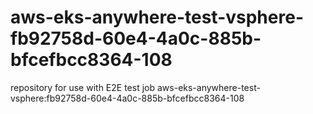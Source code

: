 # aws-eks-anywhere-test-vsphere-fb92758d-60e4-4a0c-885b-bfcefbcc8364-108
repository for use with E2E test job aws-eks-anywhere-test-vsphere:fb92758d-60e4-4a0c-885b-bfcefbcc8364-108
